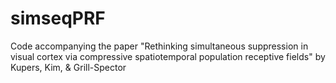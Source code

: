 # simseqPRF
Code accompanying the paper "Rethinking simultaneous suppression in visual cortex via compressive spatiotemporal population receptive fields" by Kupers, Kim, &amp; Grill-Spector
